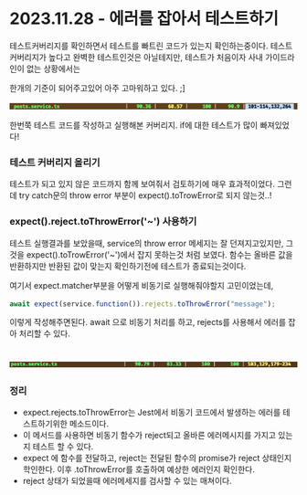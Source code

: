 # 2023.11.28 - 에러를 잡아서 테스트하기

테스트커버리지를 확인하면서 테스트를 빠트린 코드가 있는지 확인하는중이다. 테스트 커버리지가 높다고 완벽한 테스트인것은 아닐테지만, 테스트가 처음이자 사내 가이드라인이 없는 상황에서는

한개의 기준이 되어주고있어 아주 고마워하고 있다. ;]

![Untitled](../../Picture/diary1.png)

한번쭉 테스트 코드를 작성하고 실행해본 커버리지. if에 대한 테스트가 많이 빠져있었다!

### 테스트 커버리지 올리기

테스트가 되고 있지 않은 코드까지 함께 보여줘서 검토하기에 매우 효과적이었다.
그런데 try catch문의 throw error 부분이 expect().toTrowError로 되지 않는것..!

### expect().reject.toThrowError('~') 사용하기

테스트 실행결과를 보았을때, service의 throw error 메세지는 잘 던져지고있지만, 그것을 expect().toTrowError('~')에서 잡지 못하는것 처럼 보였다. 함수는 올바른 값을 반환하지만 반환된 값이 맞는지 확인하기전에 테스트가 종료되는것이다.

여기서 expect.matcher부분을 어떻게 비동기로 실행해줘야할지 고민이었는데,

```typescript
await expect(service.function()).rejects.toThrowError("message");
```

이렇게 작성해주면된다. await 으로 비동기 처리를 하고, rejects를 사용해서 에러를 잡아 처리할 수 있다.

## ![Untitled](../../Picture/diary2.png)

### 정리

- expect.rejects.toThrowError는 Jest에서 비동기 코드에서 발생하는 에러를 테스트하기위한 메소드이다.
- 이 메서드를 사용하면 비동기 함수가 reject되고 올바른 에러메시지를 가지고 있는지 테스트 할 수 있다.
- expect 에 함수를 전달하고, reject는 전달된 함수의 promise가 reject 상태인지 학인한다. 이후 .toThrowError를 호출하여 예상한 에러인지 확인한다.
- reject 상태가 되었을때 에러메세지를 검사할 수 있는 매쳐이다.

